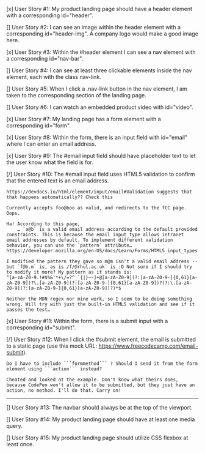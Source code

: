 [x] User Story #1: My product landing page should have a header element with a corresponding id="header".

[\] User Story #2: I can see an image within the header element with a corresponding id="header-img". A company logo would make a good image here.

[x] User Story #3: Within the #header element I can see a nav element with a corresponding id="nav-bar".

[\] User Story #4: I can see at least three clickable elements inside the nav element, each with the class nav-link.

[] User Story #5: When I click a .nav-link button in the nav element, I am taken to the corresponding section of the landing page.

[\] User Story #6: I can watch an embedded product video with id="video".

[x] User Story #7: My landing page has a form element with a corresponding id="form".

[x] User Story #8: Within the form, there is an input field with id="email" where I can enter an email address.

[x] User Story #9: The #email input field should have placeholder text to let the user know what the field is for.

[/] User Story #10: The #email input field uses HTML5 validation to confirm that the entered text is an email address.

    https://devdocs.io/html/element/input/email#Validation suggests that that happens automatically?? Check this

    Currently accepts foo@boo as valid, and redirects to the fCC page. Oops.

    Ha! According to this page, 
        … `a@b` is a valid email address according to the default provided constraints. This is because the email input type allows intranet email addresses by default. To implement different validation behavior, you can use the `pattern` attribute…
    https://developer.mozilla.org/en-US/docs/Learn/Forms/HTML5_input_types

    I modified the pattern they gave so m@m isn't a valid email address -- but `f@b.m` is, as is /f/@rhul.ac.uk` is :D Not sure if I should try to modify it more? My pattern as it stands is:
    ^[a-zA-Z0-9.!#$%&'*+\/=?^_`{|}~-]+@[a-zA-Z0-9](?:[a-zA-Z0-9-]{0,61}[a-zA-Z0-9])?\.[a-zA-Z0-9](?:[a-zA-Z0-9-]{0,61}[a-zA-Z0-9])?(?:\.[a-zA-Z0-9](?:[a-zA-Z0-9-]{0,61}[a-zA-Z0-9])?)*$

    Neither the MDN regex nor mine work, so I seem to be doing something wrong. Will try with just the built-in HTML5 validation and see if it passes the test…

[x] User Story #11: Within the form, there is a submit input with a corresponding id="submit".

[/] User Story #12: When I click the #submit element, the email is submitted to a static page (use this mock URL: https://www.freecodecamp.com/email-submit).

    Do I have to include ```formmethod``` ? Should I send it from the form element using ```action``` instead?

    Cheated and looked at the example. Don't know what theirs does, because CodePen won't allow it to be submitted, but they just have an action, no method. I'll do that. Carry on!

---

[] User Story #13: The navbar should always be at the top of the viewport.

[] User Story #14: My product landing page should have at least one media query.

[] User Story #15: My product landing page should utilize CSS flexbox at least once.
